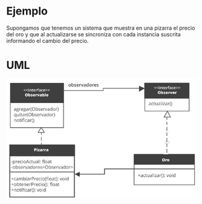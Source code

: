 # Ejemplo
Supongamos que tenemos un sistema que
muestra en una pizarra el precio del oro y que al
actualizarse se sincroniza con cada instancia
suscrita informando el cambio del precio.

# UML
![img.png](img.png)